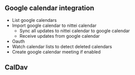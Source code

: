 ## Google calendar integration

- List google calendars
- Import google calendar to nittei calendar
  - Sync all updates to nittei calendar to google calendar
  - Receive updates from google calendar
- Oauth
- Watch calendar lists to detect deleted calendars
- Create google calendar meeting if enabled

## CalDav
